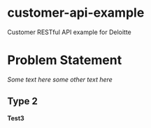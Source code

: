 # customer-api-example
Customer RESTful API example for Deloitte

# Problem Statement

*Some text here* _some other text here_

## Type 2

**Test3**
